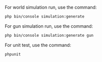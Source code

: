 For world simulation run, use the command:

```sh
php bin/console simulation:generate
```

For gun simulation run, use the command:

```sh
php bin/console simulation:generate gun
```

For unit test, use the command:

```sh
phpunit
```